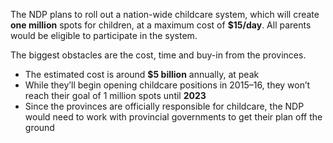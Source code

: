 The NDP plans to roll out a nation-wide childcare system, which will create **one million** spots for children, at a maximum cost of **$15/day**. All parents would be eligible to participate in the system.

The biggest obstacles are the cost, time and buy-in from the provinces. 
- The estimated cost is around **$5 billion** annually, at peak
- While they’ll begin opening childcare positions in 2015–16, they  won’t reach their goal of 1 million spots until **2023**
- Since the provinces are officially responsible for childcare, the NDP would need to work with provincial governments to get their plan off the ground
